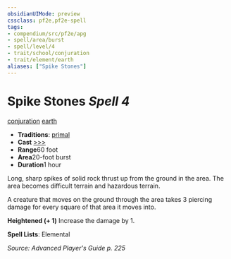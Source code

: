 ```yaml
---
obsidianUIMode: preview
cssclass: pf2e,pf2e-spell
tags:
- compendium/src/pf2e/apg
- spell/area/burst
- spell/level/4
- trait/school/conjuration
- trait/element/earth
aliases: ["Spike Stones"]
---
```

# Spike Stones *Spell 4*   
[conjuration](conjuration.md)  [earth](earth.md)  

- **Traditions**: [primal](primal.md)
- **Cast** [>>>](chapter-9-playing-the-game.md#Actions "Three-Action") 
- **Range**60 foot
- **Area**20-foot burst
- **Duration**1 hour

Long, sharp spikes of solid rock thrust up from the ground in the area. The area becomes difficult terrain and hazardous terrain.

A creature that moves on the ground through the area takes 3 piercing damage for every square of that area it moves into.

**Heightened (+ 1)** Increase the damage by 1.

**Spell Lists**: Elemental

*Source: Advanced Player's Guide p. 225*